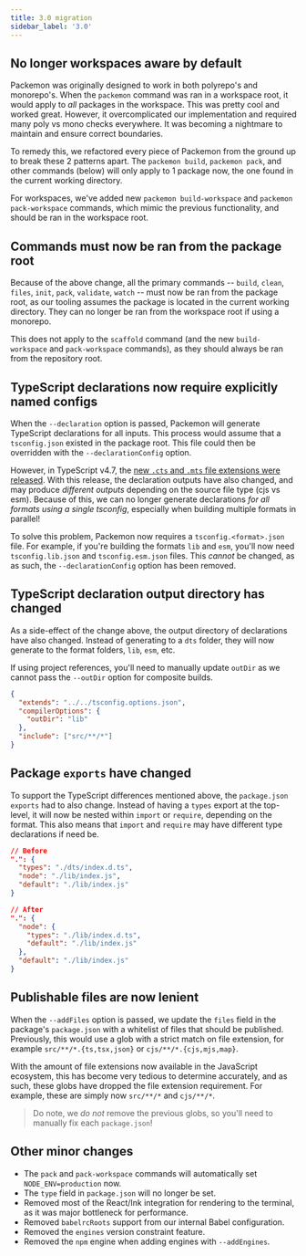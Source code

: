 ```yaml
---
title: 3.0 migration
sidebar_label: '3.0'
---
```


## No longer workspaces aware by default

Packemon was originally designed to work in both polyrepo's and monorepo's. When the `packemon`
command was ran in a workspace root, it would apply to _all_ packages in the workspace. This was
pretty cool and worked great. However, it overcomplicated our implementation and required many poly
vs mono checks everywhere. It was becoming a nightmare to maintain and ensure correct boundaries.

To remedy this, we refactored every piece of Packemon from the ground up to break these 2 patterns
apart. The `packemon build`, `packemon pack`, and other commands (below) will only apply to 1
package now, the one found in the current working directory.

For workspaces, we've added new `packemon build-workspace` and `packemon pack-workspace` commands,
which mimic the previous functionality, and should be ran in the workspace root.

## Commands must now be ran from the package root

Because of the above change, all the primary commands -- `build`, `clean`, `files`, `init`, `pack`,
`validate`, `watch` -- must now be ran from the package root, as our tooling assumes the package is
located in the current working directory. They can no longer be ran from the workspace root if using
a monorepo.

This does not apply to the `scaffold` command (and the new `build-workspace` and `pack-workspace`
commands), as they should always be ran from the repository root.

## TypeScript declarations now require explicitly named configs

When the `--declaration` option is passed, Packemon will generate TypeScript declarations for all
inputs. This process would assume that a `tsconfig.json` existed in the package root. This file
could then be overridden with the `--declarationConfig` option.

However, in TypeScript v4.7, the
[new `.cts` and `.mts` file extensions were released](https://devblogs.microsoft.com/typescript/announcing-typescript-4-7/#new-file-extensions).
With this release, the declaration outputs have also changed, and may produce _different outputs_
depending on the source file type (cjs vs esm). Because of this, we can no longer generate
declarations _for all formats using a single tsconfig_, especially when building multiple formats in
parallel!

To solve this problem, Packemon now requires a `tsconfig.<format>.json` file. For example, if you're
building the formats `lib` and `esm`, you'll now need `tsconfig.lib.json` and `tsconfig.esm.json`
files. This _cannot_ be changed, as as such, the `--declarationConfig` option has been removed.

## TypeScript declaration output directory has changed

As a side-effect of the change above, the output directory of declarations have also changed.
Instead of generating to a `dts` folder, they will now generate to the format folders, `lib`, `esm`,
etc.

If using project references, you'll need to manually update `outDir` as we cannot pass the
`--outDir` option for composite builds.

```json
{
  "extends": "../../tsconfig.options.json",
  "compilerOptions": {
    "outDir": "lib"
  },
  "include": ["src/**/*"]
}
```

## Package `exports` have changed

To support the TypeScript differences mentioned above, the `package.json` `exports` had to also
change. Instead of having a `types` export at the top-level, it will now be nested within `import`
or `require`, depending on the format. This also means that `import` and `require` may have
different type declarations if need be.

```json
// Before
".": {
  "types": "./dts/index.d.ts",
  "node": "./lib/index.js",
  "default": "./lib/index.js"
}

// After
".": {
  "node": {
    "types": "./lib/index.d.ts",
    "default": "./lib/index.js"
  },
  "default": "./lib/index.js"
}
```

## Publishable files are now lenient

When the `--addFiles` option is passed, we update the `files` field in the package's `package.json`
with a whitelist of files that should be published. Previously, this would use a glob with a strict
match on file extension, for example `src/**/*.{ts,tsx,json}` or `cjs/**/*.{cjs,mjs,map}`.

With the amount of file extensions now available in the JavaScript ecosystem, this has become very
tedious to determine accurately, and as such, these globs have dropped the file extension
requirement. For example, these are simply now `src/**/*` and `cjs/**/*`.

> Do note, we _do not_ remove the previous globs, so you'll need to manually fix each
> `package.json`!

## Other minor changes

- The `pack` and `pack-workspace` commands will automatically set `NODE_ENV=production` now.
- The `type` field in `package.json` will no longer be set.
- Removed most of the React/Ink integration for rendering to the terminal, as it was major
  bottleneck for performance.
- Removed `babelrcRoots` support from our internal Babel configuration.
- Removed the `engines` version constraint feature.
- Removed the `npm` engine when adding engines with `--addEngines`.
